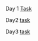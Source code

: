Day 1 [Task](https://docs.qq.com/doc/DUG9UR2ZUc3BjRUdY) 

Day2 [task](https://docs.qq.com/doc/DUGRwWXNOVEpyaVpG)

Day3 [task](https://docs.qq.com/doc/DUGdqYWNYeGhlaVR6)
